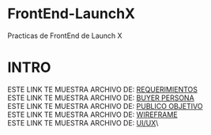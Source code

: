 # FrontEnd-LaunchX
 Practicas de FrontEnd de Launch X

# INTRO
ESTE LINK TE MUESTRA ARCHIVO DE: [REQUERIMIENTOS](https://github.com/errror-404/FrontEnd-LaunchX/blob/main/INTRO/1.-Reqierimientos.pdf 'Ver documento de requerimientos')\
ESTE LINK TE MUESTRA ARCHIVO DE: [BUYER PERSONA](https://github.com/errror-404/FrontEnd-LaunchX/blob/main/INTRO/2.-persona.pdf 'Ver documento de buyer persona')\
ESTE LINK TE MUESTRA ARCHIVO DE: [PUBLICO OBJETIVO](https://github.com/errror-404/FrontEnd-LaunchX/blob/main/INTRO/3-Publico%20objetivo.pdf 'Ver documento de publico objetivo')\
ESTE LINK TE MUESTRA ARCHIVO DE: [WIREFRAME](https://github.com/errror-404/FrontEnd-LaunchX/blob/main/INTRO/4-Wireframes.pdf 'Ver documento de wireframe')\
ESTE LINK TE MUESTRA ARCHIVO DE: [UI/UX](https://github.com/errror-404/FrontEnd-LaunchX/blob/main/INTRO/5-UI-UX.pdf 'Ver documento de UI/UX')\
